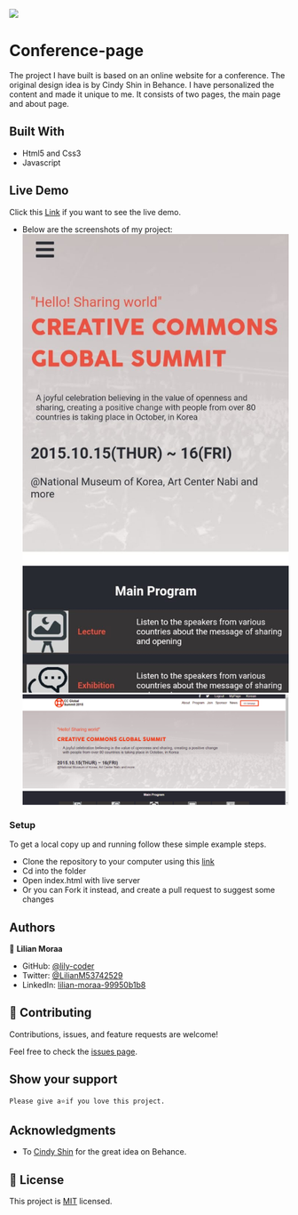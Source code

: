 ![](https://img.shields.io/badge/Microverse-blueviolet)

# Conference-page
The project I have built is based on an online website for a conference. The original design idea is by Cindy Shin in Behance. I have personalized the content and made it unique to me. It consists of two pages, the main page and about page.
## Built With

- Html5 and Css3
- Javascript

## Live Demo

Click this [Link](https://lily-coder.github.io/conference-site/) if you want to see the live demo.
- Below are the screenshots of my project:
![screenshot](./assets/project-screenshot1.jpg)
![screenshot](./assets/project-screenshot-2.png)

### Setup
To get a local copy up and running follow these simple example steps.

- Clone the repository to your computer using this [link](https://github.com/lily-coder/conference-site.git)
- Cd into the folder
- Open index.html with live server
- Or you can Fork it instead, and create a pull request to suggest some changes

## Authors

👤 **Lilian Moraa**

- GitHub: [@lily-coder](https://github.com/lily-coder/lily-coder)
- Twitter: [@LilianM53742529](https://mobile.twitter.com/LilianM53742529)
- LinkedIn: [lilian-moraa-99950b1b8](https://www.linkedin.com/in/lilian-moraa-99950b1b8)

## 🤝 Contributing

Contributions, issues, and feature requests are welcome!

Feel free to check the [issues page](../../issues/).

## Show your support

    Please give a⭐️if you love this project.
## Acknowledgments

- To [Cindy Shin](https://www.behance.net/adagio07) for the great idea on Behance.

## 📝 License

This project is [MIT](./MIT.md) licensed.